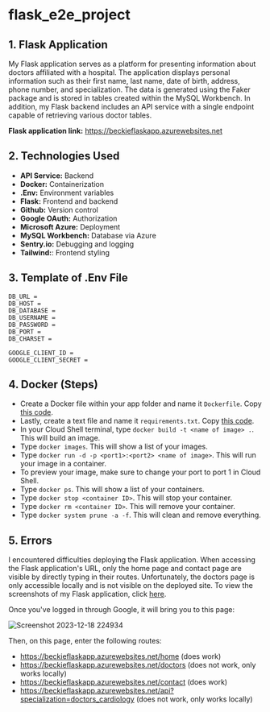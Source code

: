 # flask_e2e_project

## 1. Flask Application
My Flask application serves as a platform for presenting information about doctors affiliated with a hospital. The application displays personal information such as their first name, last name, date of birth, address, phone number, and specialization. The data is generated using the Faker package and is stored in tables created within the MySQL Workbench. In addition, my Flask backend includes an API service with a single endpoint capable of retrieving various doctor tables.

**Flask application link:** https://beckieflaskapp.azurewebsites.net

## 2. Technologies Used
- **API Service:** Backend
- **Docker:** Containerization
- **.Env:** Environment variables
- **Flask:** Frontend and backend
- **Github:** Version control
- **Google OAuth:** Authorization
- **Microsoft Azure:** Deployment 
- **MySQL Workbench:** Database via Azure
- **Sentry.io:** Debugging and logging
- **Tailwind:**: Frontend styling

## 3. Template of .Env File

```
DB_URL = 
DB_HOST =
DB_DATABASE =
DB_USERNAME = 
DB_PASSWORD = 
DB_PORT = 
DB_CHARSET = 

GOOGLE_CLIENT_ID = 
GOOGLE_CLIENT_SECRET = 
```

## 4. Docker (Steps)
- Create a Docker file within your app folder and name it `Dockerfile`. Copy [this code](https://github.com/Beczheng/flask_e2e_project/blob/main/app/dockerfile).
- Lastly, create a text file and name it `requirements.txt`. Copy [this code](https://github.com/Beczheng/flask_e2e_project/blob/main/app/requirements.txt).
- In your Cloud Shell terminal, type `docker build -t <name of image> .`. This will build an image.
- Type `docker images`. This will show a list of your images.
- Type `docker run -d -p <port1>:<port2> <name of image>`. This will run your image in a container. 
- To preview your image, make sure to change your port to port 1 in Cloud Shell.
- Type `docker ps`. This will show a list of your containers.
- Type `docker stop <container ID>`. This will stop your container.
- Type `docker rm <container ID>`. This will remove your container.
- Type `docker system prune -a -f`. This will clean and remove everything.

## 5. Errors
I encountered difficulties deploying the Flask application. When accessing the Flask application's URL, only the home page and contact page are visible by directly typing in their routes. Unfortunately, the doctors page is only accessible locally and is not visible on the deployed site. To view the screenshots of my Flask application, click [here](https://github.com/Beczheng/flask_e2e_project/tree/main/docs).

Once you've logged in through Google, it will bring you to this page:

![Screenshot 2023-12-18 224934](https://github.com/Beczheng/flask_e2e_project/assets/123920253/1437a162-b7b5-4738-a74c-6f2637e85ade)

Then, on this page, enter the following routes:
- https://beckieflaskapp.azurewebsites.net/home (does work)
- https://beckieflaskapp.azurewebsites.net/doctors (does not work, only works locally)
- https://beckieflaskapp.azurewebsites.net/contact (does work)
- https://beckieflaskapp.azurewebsites.net/api?specialization=doctors_cardiology (does not work, only works locally)
